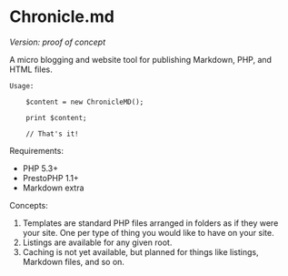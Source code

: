 # Chronicle.md

*Version: proof of concept*

A micro blogging and website tool for publishing Markdown, PHP, and HTML files. 
	
	Usage:
	
		$content = new ChronicleMD();
			
		print $content;
		
		// That's it!
		

Requirements:

* PHP 5.3+
* PrestoPHP 1.1+
* Markdown extra

Concepts:
	
1. Templates are standard PHP files arranged in folders as if they were your site. One per type of thing you would like to have on your site.
2. Listings are available for any given root.
3. Caching is not yet available, but planned for things like listings, Markdown files, and so on.

